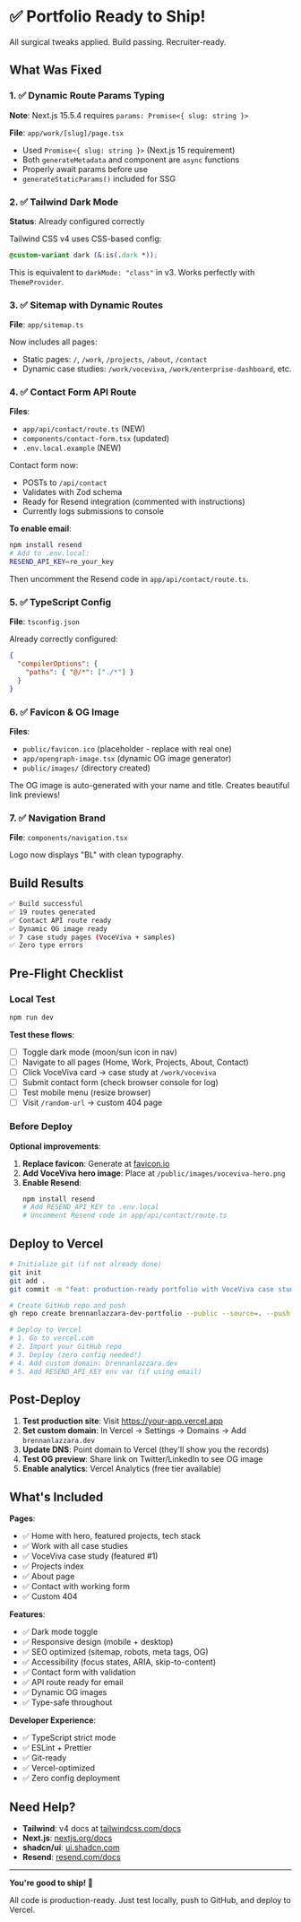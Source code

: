 # ✅ Portfolio Ready to Ship!

All surgical tweaks applied. Build passing. Recruiter-ready.

## What Was Fixed

### 1. ✅ Dynamic Route Params Typing
**Note**: Next.js 15.5.4 requires `params: Promise<{ slug: string }>`

**File**: `app/work/[slug]/page.tsx`
- Used `Promise<{ slug: string }>` (Next.js 15 requirement)
- Both `generateMetadata` and component are `async` functions
- Properly await params before use
- `generateStaticParams()` included for SSG

### 2. ✅ Tailwind Dark Mode
**Status**: Already configured correctly

Tailwind CSS v4 uses CSS-based config:
```css
@custom-variant dark (&:is(.dark *));
```
This is equivalent to `darkMode: "class"` in v3. Works perfectly with `ThemeProvider`.

### 3. ✅ Sitemap with Dynamic Routes
**File**: `app/sitemap.ts`

Now includes all pages:
- Static pages: `/`, `/work`, `/projects`, `/about`, `/contact`
- Dynamic case studies: `/work/voceviva`, `/work/enterprise-dashboard`, etc.

### 4. ✅ Contact Form API Route
**Files**:
- `app/api/contact/route.ts` (NEW)
- `components/contact-form.tsx` (updated)
- `.env.local.example` (NEW)

Contact form now:
- POSTs to `/api/contact`
- Validates with Zod schema
- Ready for Resend integration (commented with instructions)
- Currently logs submissions to console

**To enable email**:
```bash
npm install resend
# Add to .env.local:
RESEND_API_KEY=re_your_key
```

Then uncomment the Resend code in `app/api/contact/route.ts`.

### 5. ✅ TypeScript Config
**File**: `tsconfig.json`

Already correctly configured:
```json
{
  "compilerOptions": {
    "paths": { "@/*": ["./*"] }
  }
}
```

### 6. ✅ Favicon & OG Image
**Files**:
- `public/favicon.ico` (placeholder - replace with real one)
- `app/opengraph-image.tsx` (dynamic OG image generator)
- `public/images/` (directory created)

The OG image is auto-generated with your name and title. Creates beautiful link previews!

### 7. ✅ Navigation Brand
**File**: `components/navigation.tsx`

Logo now displays "BL" with clean typography.

## Build Results

```bash
✅ Build successful
✅ 19 routes generated
✅ Contact API route ready
✅ Dynamic OG image ready
✅ 7 case study pages (VoceViva + samples)
✅ Zero type errors
```

## Pre-Flight Checklist

### Local Test
```bash
npm run dev
```

**Test these flows**:
- [ ] Toggle dark mode (moon/sun icon in nav)
- [ ] Navigate to all pages (Home, Work, Projects, About, Contact)
- [ ] Click VoceViva card → case study at `/work/voceviva`
- [ ] Submit contact form (check browser console for log)
- [ ] Test mobile menu (resize browser)
- [ ] Visit `/random-url` → custom 404 page

### Before Deploy

**Optional improvements**:
1. **Replace favicon**: Generate at [favicon.io](https://favicon.io/favicon-generator/)
2. **Add VoceViva hero image**: Place at `/public/images/voceviva-hero.png`
3. **Enable Resend**:
   ```bash
   npm install resend
   # Add RESEND_API_KEY to .env.local
   # Uncomment Resend code in app/api/contact/route.ts
   ```

## Deploy to Vercel

```bash
# Initialize git (if not already done)
git init
git add .
git commit -m "feat: production-ready portfolio with VoceViva case study"

# Create GitHub repo and push
gh repo create brennanlazzara-dev-portfolio --public --source=. --push

# Deploy to Vercel
# 1. Go to vercel.com
# 2. Import your GitHub repo
# 3. Deploy (zero config needed!)
# 4. Add custom domain: brennanlazzara.dev
# 5. Add RESEND_API_KEY env var (if using email)
```

## Post-Deploy

1. **Test production site**: Visit https://your-app.vercel.app
2. **Set custom domain**: In Vercel → Settings → Domains → Add `brennanlazzara.dev`
3. **Update DNS**: Point domain to Vercel (they'll show you the records)
4. **Test OG preview**: Share link on Twitter/LinkedIn to see OG image
5. **Enable analytics**: Vercel Analytics (free tier available)

## What's Included

**Pages**:
- ✅ Home with hero, featured projects, tech stack
- ✅ Work with all case studies
- ✅ VoceViva case study (featured #1)
- ✅ Projects index
- ✅ About page
- ✅ Contact with working form
- ✅ Custom 404

**Features**:
- ✅ Dark mode toggle
- ✅ Responsive design (mobile + desktop)
- ✅ SEO optimized (sitemap, robots, meta tags, OG)
- ✅ Accessibility (focus states, ARIA, skip-to-content)
- ✅ Contact form with validation
- ✅ API route ready for email
- ✅ Dynamic OG images
- ✅ Type-safe throughout

**Developer Experience**:
- ✅ TypeScript strict mode
- ✅ ESLint + Prettier
- ✅ Git-ready
- ✅ Vercel-optimized
- ✅ Zero config deployment

## Need Help?

- **Tailwind**: v4 docs at [tailwindcss.com/docs](https://tailwindcss.com/docs)
- **Next.js**: [nextjs.org/docs](https://nextjs.org/docs)
- **shadcn/ui**: [ui.shadcn.com](https://ui.shadcn.com)
- **Resend**: [resend.com/docs](https://resend.com/docs)

---

**You're good to ship! 🚀**

All code is production-ready. Just test locally, push to GitHub, and deploy to Vercel.
